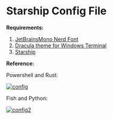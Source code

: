 # Starship Config File
**Requirements:**
1. [JetBrainsMono Nerd Font](https://www.nerdfonts.com/font-downloads)
2. [Dracula theme for Windows Terminal](https://draculatheme.com/windows-terminal)
3. [Starship](https://starship.rs/)

**Reference:**

Powershell and Rust:

<a href="https://ibb.co/g7zYyBr"><img src="https://i.ibb.co/H2nZ7kK/config.png" alt="config" border="0"></a>

Fish and Python:

<a href="https://ibb.co/vs0fR8L"><img src="https://i.ibb.co/8z1GtVP/config2.png" alt="config2" border="0"></a>
